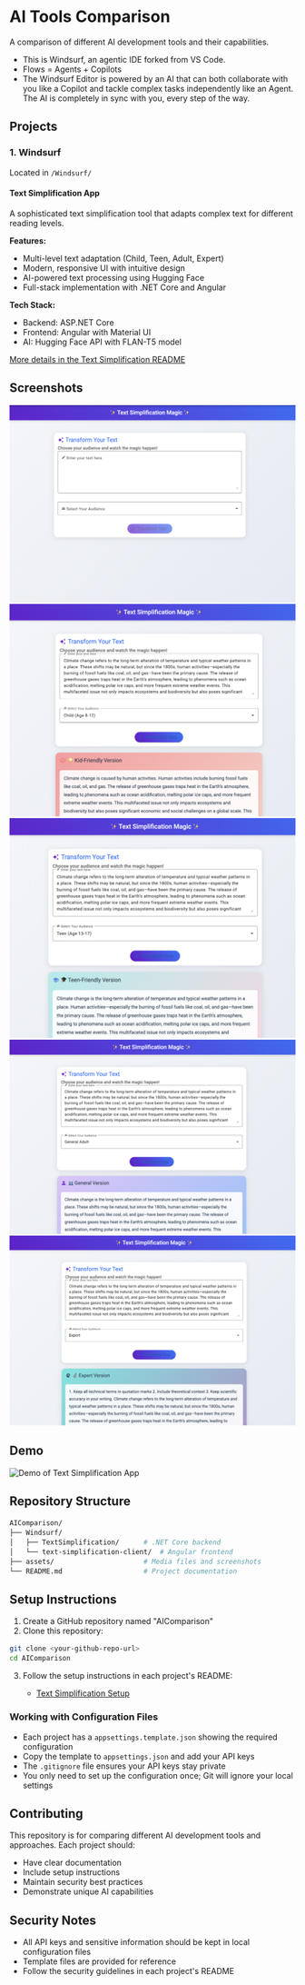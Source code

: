 # AI Tools Comparison

A comparison of different AI development tools and their capabilities.

- This is Windsurf, an agentic IDE forked from VS Code.
- Flows = Agents + Copilots
- The Windsurf Editor is powered by an AI that can both collaborate with you like a Copilot and tackle complex tasks independently like an Agent. The AI is completely in sync with you, every step of the way.

## Projects

### 1. Windsurf

Located in `/Windsurf/`

#### Text Simplification App

A sophisticated text simplification tool that adapts complex text for different reading levels.

**Features:**

- Multi-level text adaptation (Child, Teen, Adult, Expert)
- Modern, responsive UI with intuitive design
- AI-powered text processing using Hugging Face
- Full-stack implementation with .NET Core and Angular

**Tech Stack:**

- Backend: ASP.NET Core
- Frontend: Angular with Material UI
- AI: Hugging Face API with FLAN-T5 model

[More details in the Text Simplification README](./Windsurf/TextSimplification/README.md)

## Screenshots

![Home Page](./assets/homescreen.png)
![Child](./assets/child.png)
![Teen](./assets/teen.png)
![Adult](./assets/adult.png)
![Expert](./assets/expert.png)

## Demo

![Demo of Text Simplification App](./assets/demo.gif)

## Repository Structure

```bash
AIComparison/
├── Windsurf/
│   ├── TextSimplification/      # .NET Core backend
│   └── text-simplification-client/  # Angular frontend
├── assets/                      # Media files and screenshots
└── README.md                    # Project documentation
```

## Setup Instructions

1. Create a GitHub repository named "AIComparison"
2. Clone this repository:

```bash
git clone <your-github-repo-url>
cd AIComparison
```

3. Follow the setup instructions in each project's README:

   - [Text Simplification Setup](./Windsurf/TextSimplification/README.md)

### Working with Configuration Files

- Each project has a `appsettings.template.json` showing the required configuration
- Copy the template to `appsettings.json` and add your API keys
- The `.gitignore` file ensures your API keys stay private
- You only need to set up the configuration once; Git will ignore your local settings

## Contributing

This repository is for comparing different AI development tools and approaches. Each project should:

- Have clear documentation
- Include setup instructions
- Maintain security best practices
- Demonstrate unique AI capabilities

## Security Notes

- All API keys and sensitive information should be kept in local configuration files
- Template files are provided for reference
- Follow the security guidelines in each project's README
